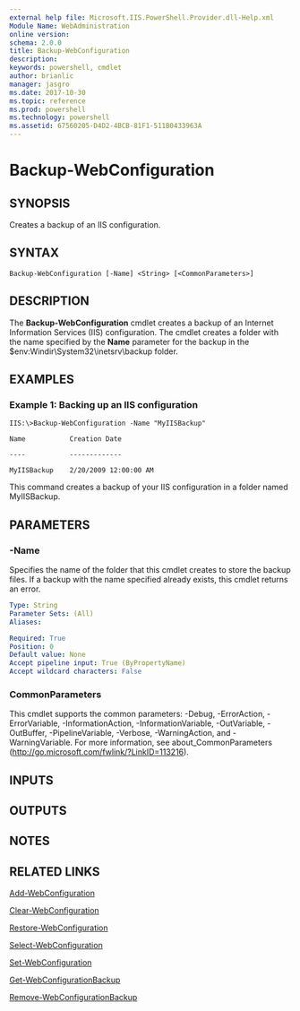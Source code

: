 ```yaml
---
external help file: Microsoft.IIS.PowerShell.Provider.dll-Help.xml
Module Name: WebAdministration
online version: 
schema: 2.0.0
title: Backup-WebConfiguration
description: 
keywords: powershell, cmdlet
author: brianlic
manager: jasgro
ms.date: 2017-10-30
ms.topic: reference
ms.prod: powershell
ms.technology: powershell
ms.assetid: 67560205-D4D2-4BCB-81F1-511B0433963A
---
```


# Backup-WebConfiguration

## SYNOPSIS
Creates a backup of an IIS configuration.

## SYNTAX

```
Backup-WebConfiguration [-Name] <String> [<CommonParameters>]
```

## DESCRIPTION
The **Backup-WebConfiguration** cmdlet creates a backup of an Internet Information Services (IIS) configuration.
The cmdlet creates a folder with the name specified by the **Name** parameter for the backup in the $env:Windir\System32\inetsrv\backup folder.

## EXAMPLES

### Example 1: Backing up an IIS configuration
```
IIS:\>Backup-WebConfiguration -Name "MyIISBackup"

Name           Creation Date

----           -------------

MyIISBackup    2/20/2009 12:00:00 AM
```

This command creates a backup of your IIS configuration in a folder named MyIISBackup.

## PARAMETERS

### -Name
Specifies the name of the folder that this cmdlet creates to store the backup files.
If a backup with the name specified already exists, this cmdlet returns an error.

```yaml
Type: String
Parameter Sets: (All)
Aliases: 

Required: True
Position: 0
Default value: None
Accept pipeline input: True (ByPropertyName)
Accept wildcard characters: False
```

### CommonParameters
This cmdlet supports the common parameters: -Debug, -ErrorAction, -ErrorVariable, -InformationAction, -InformationVariable, -OutVariable, -OutBuffer, -PipelineVariable, -Verbose, -WarningAction, and -WarningVariable. For more information, see about_CommonParameters (http://go.microsoft.com/fwlink/?LinkID=113216).

## INPUTS

## OUTPUTS

## NOTES

## RELATED LINKS

[Add-WebConfiguration](./Add-WebConfiguration.md)

[Clear-WebConfiguration](./Clear-WebConfiguration.md)

[Restore-WebConfiguration](./Restore-WebConfiguration.md)

[Select-WebConfiguration](./Select-WebConfiguration.md)

[Set-WebConfiguration](./Set-WebConfiguration.md)

[Get-WebConfigurationBackup](./Get-WebConfigurationBackup.md)

[Remove-WebConfigurationBackup](./Remove-WebConfigurationBackup.md)

